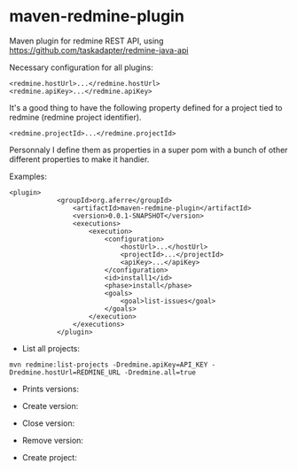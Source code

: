 maven-redmine-plugin
====================

Maven plugin for redmine REST API, using https://github.com/taskadapter/redmine-java-api


Necessary configuration for all plugins:
```
<redmine.hostUrl>...</redmine.hostUrl>
<redmine.apiKey>...</redmine.apiKey>
```

It's a good thing to have the following property defined for a project tied to redmine (redmine project identifier).
```
<redmine.projectId>...</redmine.projectId>
```

Personnaly I define them as properties in a super pom with a bunch of other different properties to make it handier.

Examples:
```
<plugin>
  			<groupId>org.aferre</groupId>
				<artifactId>maven-redmine-plugin</artifactId>
				<version>0.0.1-SNAPSHOT</version>
				<executions>
					<execution>
						<configuration>
							<hostUrl>...</hostUrl>
							<projectId>...</projectId>
							<apiKey>...</apiKey>
						</configuration>
						<id>install1</id>
						<phase>install</phase>
						<goals>
							<goal>list-issues</goal>
						</goals>
					</execution>
				</executions>
			</plugin>
```

*	List all projects:

```
mvn redmine:list-projects -Dredmine.apiKey=API_KEY -Dredmine.hostUrl=REDMINE_URL -Dredmine.all=true
```

*	Prints versions:


*	Create version:


*	Close version:


*	Remove version:


*	Create project:
